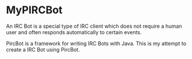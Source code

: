 # MyPIRCBot

An IRC Bot is a special type of IRC client which does not require a human user and often responds automatically to certain events.

PircBot is a framework for writing IRC Bots with Java.
This is my attempt to create a IRC Bot using PircBot.

